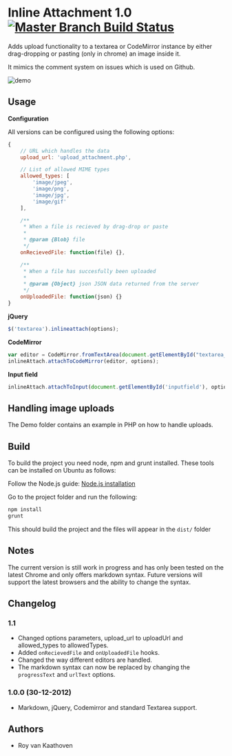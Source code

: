 # Inline Attachment 1.0 [![Master Branch Build Status](https://api.travis-ci.org/Rovak/InlineAttachment.png?branch=master)](http://travis-ci.org/Rovak/InlineAttachment)

Adds upload functionality to a textarea or CodeMirror instance by either drag-dropping or pasting (only in chrome) an image inside it.

It mimics the comment system on issues which is used on Github.

![demo](https://f.cloud.github.com/assets/21/678/248aac6a-40a2-11e2-9a76-fd59ded28bbe.gif)

## Usage

__Configuration__

All versions can be configured using the following options:

```javascript
{
    // URL which handles the data
    upload_url: 'upload_attachment.php',

    // List of allowed MIME types
    allowed_types: [
        'image/jpeg',
        'image/png',
        'image/jpg',
        'image/gif'
    ],

    /**
     * When a file is recieved by drag-drop or paste
     *
     * @param {Blob} file
     */
    onRecievedFile: function(file) {},

    /**
     * When a file has succesfully been uploaded
     *
     * @param {Object} json JSON data returned from the server
     */
    onUploadedFile: function(json) {}
}
```

__jQuery__

```javascript
$('textarea').inlineattach(options);
```

__CodeMirror__

```javascript
var editor = CodeMirror.fromTextArea(document.getElementById("textarea_editor"),);
inlineAttach.attachToCodeMirror(editor, options);
```

__Input field__

```javascript
inlineAttach.attachToInput(document.getElementById('inputfield'), options);
```

## Handling image uploads

The Demo folder contains an example in PHP on how to handle uploads.

## Build

To build the project you need node, npm and grunt installed. These tools can be installed on Ubuntu as follows:

Follow the Node.js guide: [Node.js installation](https://github.com/joyent/node/wiki/Installing-Node.js-via-package-manager)

Go to the project folder and run the following:

```sh
npm install
grunt
```

This should build the project and the files will appear in the `dist/` folder

## Notes

The current version is still work in progress and has only been tested on the latest Chrome and only offers markdown syntax.
Future versions will support the latest browsers and the ability to change the syntax.

## Changelog

### 1.1

* Changed options parameters, upload_url to uploadUrl and allowed_types to allowedTypes.
* Added `onRecievedFile` and `onUploadedFile` hooks.
* Changed the way different editors are handled.
* The markdown syntax can now be replaced by changing the `progressText` and `urlText` options.

### 1.0.0 (30-12-2012)

* Markdown, jQuery, Codemirror and standard Textarea support.

## Authors

* Roy van Kaathoven
